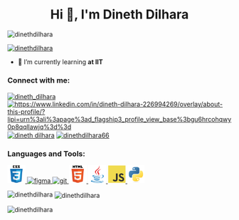 <h1 align="center">Hi 👋, I'm Dineth Dilhara</h1>
<p align="left"> <img src="https://komarev.com/ghpvc/?username=dinethdilhara&label=Profile%20views&color=0e75b6&style=flat" alt="dinethdilhara" /> </p>

<p align="left"> <a href="https://github.com/ryo-ma/github-profile-trophy"><img src="https://github-profile-trophy.vercel.app/?username=dinethdilhara" alt="dinethdilhara" /></a> </p>

- 🌱 I’m currently learning **at IIT**

<h3 align="left">Connect with me:</h3>
<p align="left">
<a href="https://twitter.com/dineth_dilhara" target="blank"><img align="center" src="https://raw.githubusercontent.com/rahuldkjain/github-profile-readme-generator/master/src/images/icons/Social/twitter.svg" alt="dineth_dilhara" height="30" width="40" /></a>
<a href="https://linkedin.com/in/https://www.linkedin.com/in/dineth-dilhara-226994269/overlay/about-this-profile/?lipi=urn%3ali%3apage%3ad_flagship3_profile_view_base%3bgu6hrcohqwy0p8qqllawjq%3d%3d" target="blank"><img align="center" src="https://raw.githubusercontent.com/rahuldkjain/github-profile-readme-generator/master/src/images/icons/Social/linked-in-alt.svg" alt="https://www.linkedin.com/in/dineth-dilhara-226994269/overlay/about-this-profile/?lipi=urn%3ali%3apage%3ad_flagship3_profile_view_base%3bgu6hrcohqwy0p8qqllawjq%3d%3d" height="30" width="40" /></a>
<a href="https://stackoverflow.com/users/dineth dilhara" target="blank"><img align="center" src="https://raw.githubusercontent.com/rahuldkjain/github-profile-readme-generator/master/src/images/icons/Social/stack-overflow.svg" alt="dineth dilhara" height="30" width="40" /></a>
<a href="https://www.hackerrank.com/dinethdilhara66" target="blank"><img align="center" src="https://raw.githubusercontent.com/rahuldkjain/github-profile-readme-generator/master/src/images/icons/Social/hackerrank.svg" alt="dinethdilhara66" height="30" width="40" /></a>
</p>

<h3 align="left">Languages and Tools:</h3>
<p align="left"> <a href="https://www.w3schools.com/css/" target="_blank" rel="noreferrer"> <img src="https://raw.githubusercontent.com/devicons/devicon/master/icons/css3/css3-original-wordmark.svg" alt="css3" width="40" height="40"/> </a> <a href="https://www.figma.com/" target="_blank" rel="noreferrer"> <img src="https://www.vectorlogo.zone/logos/figma/figma-icon.svg" alt="figma" width="40" height="40"/> </a> <a href="https://git-scm.com/" target="_blank" rel="noreferrer"> <img src="https://www.vectorlogo.zone/logos/git-scm/git-scm-icon.svg" alt="git" width="40" height="40"/> </a> <a href="https://www.w3.org/html/" target="_blank" rel="noreferrer"> <img src="https://raw.githubusercontent.com/devicons/devicon/master/icons/html5/html5-original-wordmark.svg" alt="html5" width="40" height="40"/> </a> <a href="https://www.java.com" target="_blank" rel="noreferrer"> <img src="https://raw.githubusercontent.com/devicons/devicon/master/icons/java/java-original.svg" alt="java" width="40" height="40"/> </a> <a href="https://developer.mozilla.org/en-US/docs/Web/JavaScript" target="_blank" rel="noreferrer"> <img src="https://raw.githubusercontent.com/devicons/devicon/master/icons/javascript/javascript-original.svg" alt="javascript" width="40" height="40"/> </a> <a href="https://www.python.org" target="_blank" rel="noreferrer"> <img src="https://raw.githubusercontent.com/devicons/devicon/master/icons/python/python-original.svg" alt="python" width="40" height="40"/> </a> </p>

<p><img align="left" src="https://github-readme-stats.vercel.app/api/top-langs?username=dinethdilhara&show_icons=true&locale=en&layout=compact" alt="dinethdilhara" /></p>

<p>&nbsp;<img align="center" src="https://github-readme-stats.vercel.app/api?username=dinethdilhara&show_icons=true&locale=en" alt="dinethdilhara" /></p>

<p><img align="center" src="https://github-readme-streak-stats.herokuapp.com/?user=dinethdilhara&" alt="dinethdilhara" /></p>
